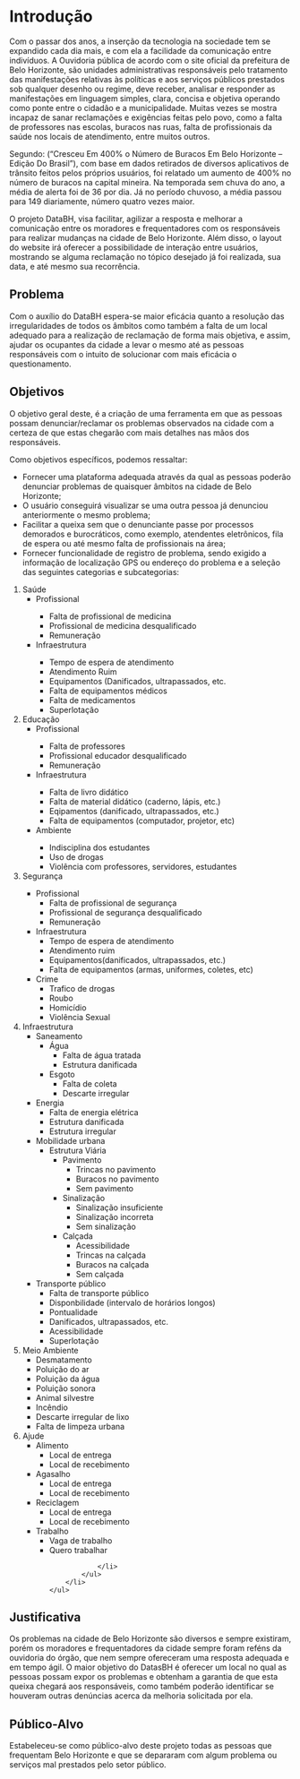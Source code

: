 # Introdução

Com o passar dos anos, a inserção da tecnologia na sociedade tem se
expandido cada dia mais, e com ela a facilidade da comunicação entre indivíduos. A
Ouvidoria pública de acordo com o site oficial da prefeitura de Belo Horizonte, são
unidades administrativas responsáveis pelo tratamento das manifestações relativas
às políticas e aos serviços públicos prestados sob qualquer desenho ou regime, deve
receber, analisar e responder as manifestações em linguagem simples, clara, concisa
e objetiva operando como ponte entre o cidadão e a municipalidade. Muitas vezes se
mostra incapaz de sanar reclamações e exigências feitas pelo povo, como a falta de
professores nas escolas, buracos nas ruas, falta de profissionais da saúde nos locais
de atendimento, entre muitos outros.

Segundo: (“Cresceu Em 400% o Número de Buracos Em Belo Horizonte –
Edição Do Brasil”), com base em dados retirados de diversos aplicativos de trânsito
feitos pelos próprios usuários, foi relatado um aumento de 400% no número de
buracos na capital mineira. Na temporada sem chuva do ano, a média de alerta foi de
36 por dia. Já no período chuvoso, a média passou para 149 diariamente, número
quatro vezes maior.

O projeto DataBH, visa facilitar, agilizar a resposta e melhorar a comunicação
entre os moradores e frequentadores com os responsáveis para realizar mudanças
na cidade de Belo Horizonte. Além disso, o layout do website irá oferecer a
possibilidade de interação entre usuários, mostrando se alguma reclamação no tópico
desejado já foi realizada, sua data, e até mesmo sua recorrência. 


## Problema
Com o auxílio do DataBH espera-se maior eficácia quanto a resolução das
irregularidades de todos os âmbitos como também a falta de um local adequado para
a realização de reclamação de forma mais objetiva, e assim, ajudar os ocupantes da
cidade a levar o mesmo até as pessoas responsáveis com o intuito de solucionar com
mais eficácia o questionamento. 

## Objetivos

O objetivo geral deste, é a criação de uma ferramenta em que as pessoas
possam denunciar/reclamar os problemas observados na cidade com a certeza de
que estas chegarão com mais detalhes nas mãos dos responsáveis.

Como objetivos específicos, podemos ressaltar:

<ul>
 <li> Fornecer uma plataforma adequada através da qual as pessoas poderão
denunciar problemas de quaisquer âmbitos na cidade de Belo Horizonte;
 <li> O usuário conseguirá visualizar se uma outra pessoa já denunciou anteriormente
o mesmo problema;
 <li> Facilitar a queixa sem que o denunciante passe por processos demorados e
burocráticos, como exemplo, atendentes eletrônicos, fila de espera ou até mesmo
falta de profissionais na área;
 <li> Fornecer funcionalidade de registro de problema, sendo exigido a informação de
localização GPS ou endereço do problema e a seleção das seguintes categorias e
subcategorias:
</ul>
 <ol>
        <li>Saúde
            <ul type="square"><li>Profissional</li>
                <ul>
                    <li>Falta de profissional de medicina</li>
                    <li>Profissional de medicina desqualificado</li>
                    <li>Remuneração
                    </li>
                </ul>
        </ul>
            <ul type="square"><li>Infraestrutura</li>
                <ul>
                    <li>Tempo de espera de atendimento</li>
                    <li>Atendimento Ruim</li>
                    <li>Equipamentos (Danificados, ultrapassados, etc.</li>
                    <li>Falta de equipamentos médicos</li>
                    <li>Falta de medicamentos</li>
                    <li>Superlotação</li>
                </ul>
            </ul>
        </li>
        <li>Educação
            <ul type="square"><li>Profissional</li> <ul>
                <li>Falta de professores</li>
                <li>Profissional educador desqualificado</li>
                <li>Remuneração</li>
            </ul>
            </ul>
            <ul type="square">
                <li> Infraestrutura</li>
                <ul> <li>Falta de livro didático</li>
                <li>Falta de material didático  (caderno, lápis, etc.)</li>
                <li> Eqipamentos (danificado, ultrapassados, etc.)</li>
            <li>Falta de equipamentos (computador, projetor, etc)</li></ul> 
            </ul>
            <ul type="square">
                <li>Ambiente</li>
            <ul><li>Indisciplina dos estudantes</li>
            <li> Uso de drogas</li>
            <li>Violência com professores, servidores, estudantes</li>
        </ul></ul>
                </ul>
        </li>
        <li>Segurança</li>
        <ul type="Square">
            <li>Profissional
                <ul>
                    <li>Falta de profissional de segurança</li>
                    <li>Profissional de segurança desqualificado</li>
                    <li>Remuneração</li>
                </ul>
            </li>
            <li>Infraestrutura
                <ul>
                    <li>Tempo de espera de atendimento</li>
                    <li>Atendimento ruim</li>
                    <li>Equipamentos(danificados, ultrapassados, etc.)</li>
                    <li>Falta de equipamentos (armas, uniformes, coletes, etc)</li>
                </ul>
            </li>
            <li>Crime
                <ul>
                    <li>Trafico de drogas</li>
                    <li>Roubo</li>
                    <li>Homicídio</li>
                    <li>Violência Sexual</li>
                </ul>
            </li>
        </ul>
    <li>Infraestrutura
        <ul type="square">
            <li>Saneamento
                <ul>
                    <li>Água
                        <ul>
                            <li>Falta de água tratada</li>
                            <li> Estrutura danificada</li>
                        </ul>
                    </li>
                    <li>Esgoto
                        <ul>
                            <li>Falta de coleta</li>
                            <li>Descarte irregular</li>
                        </ul>
                    </li>
                </ul>
            </li>
            <li>Energia
                <ul>
                    <li>Falta de energia elétrica</li>
                    <li>Estrutura danificada</li>
                    <li>Estrutura irregular</li>
                </ul>
            </li>
            <li>Mobilidade urbana
                <ul>
                    <li>Estrutura Viária
                        <ul>
                            <li>Pavimento
                                <ul>
                                    <li>Trincas no pavimento</li>
                                    <li>Buracos no pavimento</li>
                                    <li>Sem pavimento</li>
                                </ul>
                            </li>
                            <li> Sinalização
                                <ul>
                                    <li>Sinalização insuficiente</li>
                                    <li>Sinalização incorreta</li>
                                    <li>Sem sinalização</li>
                                </ul>
                            </li>
                            <li>Calçada
                                <ul>
                                    <li>Acessibilidade</li>
                                    <li>Trincas na calçada</li>
                                    <li>Buracos na calçada</li>
                                    <li>Sem calçada</li>
                                </ul>
                            </li>
                            </li>
                        </ul>
                    </li>
                </ul>
            </li>
            <li>Transporte público
                <ul>
                    <li>Falta de transporte público</li>
                    <li>Disponbilidade (intervalo de horários longos)</li>
                    <li>Pontualidade</li>
                    <li>Danificados, ultrapassados, etc.</li>
                    <li>Acessibilidade</li>
                    <li>Superlotação</li>
                </ul>
            </li>
        </ul>
    </li>
<li>Meio Ambiente
    <ul type="square">
        <li>Desmatamento</li>
        <li>Poluição do ar</li>
        <li>Poluição da água</li>
        <li>Poluição sonora</li>
        <li>Animal silvestre</li>
        <li>Incêndio</li>
        <li>Descarte irregular de lixo</li>
        <li>Falta de limpeza urbana</li>
    </ul>
</li>
<li>Ajude
    <ul type="square">
        <li>Alimento
            <ul>
                <li>Local de entrega</li>
                <li>Local de recebimento</li>
            </ul>
        </li>
        <li>Agasalho 
            <ul>
                <li>Local de entrega</li>
                <li>Local de recebimento</li>
            </ul></li>
        <li>Reciclagem
            <ul>
                <li>Local de entrega</li>
                <li>Local de recebimento</li>
            </ul>
        </li>
        <li>Trabalho
            <ul>
                <li>Vaga de trabalho</li>
                <li>Quero trabalhar

                </li>
            </ul>
        </li>
    </ul>
</li>
</ol>
    
## Justificativa

Os problemas na cidade de Belo Horizonte são diversos e sempre existiram,
porém os moradores e frequentadores da cidade sempre foram reféns da ouvidoria
do órgão, que nem sempre ofereceram uma resposta adequada e em tempo ágil. O
maior objetivo do DatasBH é oferecer um local no qual as pessoas possam expor os
problemas e obtenham a garantia de que esta queixa chegará aos responsáveis,
como também poderão identificar se houveram outras denúncias acerca da melhoria
solicitada por ela. 

## Público-Alvo

Estabeleceu-se como público-alvo deste projeto todas as pessoas que
frequentam Belo Horizonte e que se depararam com algum problema ou serviços mal
prestados pelo setor público.
